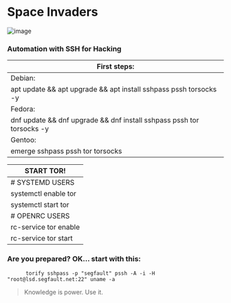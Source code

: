 # Space Invaders
![image](https://github.com/cristiancmoises/spaceinvaders/assets/86272521/11bfe09b-3039-482e-9e1b-5dec2bb4c4a7)

### Automation with SSH for Hacking

|First steps:                                                            |
|------------------------------------------------------------------------|
|Debian:                                                                 |
|apt update && apt upgrade && apt install sshpass pssh torsocks -y       |
|Fedora:                                                                 |      
|dnf update && dnf upgrade && dnf install sshpass pssh tor torsocks -y   |
|Gentoo:                                                                 |
|emerge sshpass pssh tor torsocks                                        |

| START TOR!            |
|-----------------------|
| # SYSTEMD USERS       |
| systemctl enable tor  |
| systemctl start tor   |
| # OPENRC USERS        |
| rc-service tor enable |
| rc-service tor start  |

### Are you prepared? OK... start with this:

          torify sshpass -p "segfault" pssh -A -i -H "root@lsd.segfault.net:22" uname -a  
                         


> Knowledge is power. Use it.
